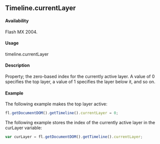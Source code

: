## Timeline.currentLayer

#### Availability

Flash MX 2004.

#### Usage

timeline.currentLayer

#### Description

Property; the zero-based index for the currently active layer. A value of 0 specifies the top layer, a value of 1 specifies the layer below it, and so on.

#### Example

The following example makes the top layer active:

```javascript
fl.getDocumentDOM().getTimeline().currentLayer = 0;
```

The following example stores the index of the currently active layer in the curLayer variable:

```javascript
var curLayer = fl.getDocumentDOM().getTimeline().currentLayer;
```
